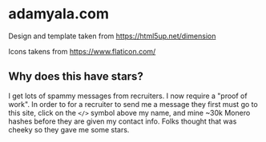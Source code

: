 # adamyala.com

Design and template taken from https://html5up.net/dimension

Icons takens from https://www.flaticon.com/

## Why does this have stars?

I get lots of spammy messages from recruiters. I now require a "proof of work". In order to for a recruiter to send me 
a message they first must go to this site, click on the `</>` symbol above my name, and mine ~30k Monero hashes before 
they are given my contact info. Folks thought that was cheeky so they gave me some stars.